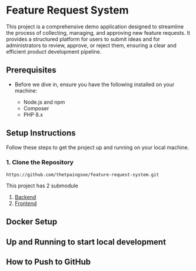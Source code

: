 # Feature Request System

This project is a comprehensive demo application designed to streamline the process of collecting, managing, and approving new feature requests. It provides a structured platform for users to submit ideas and for administrators to review, approve, or reject them, ensuring a clear and efficient product development pipeline.

## Prerequisites  
- Before we dive in, ensure you have the following installed on your machine:  

    - Node.js and npm
    - Composer
    - PHP 8.x

## Setup Instructions  

Follow these steps to get the project up and running on your local machine.

### 1. Clone the Repository  

    https://github.com/thetpaingsoe/feature-request-system.git

This project has 2 submodule
1. [Backend](https://github.com/thetpaingsoe/feature-request-system-be)
2. [Frontend](https://github.com/thetpaingsoe/feature-request-system-fe)

## Docker Setup

## Up and Running to start local development

## How to Push to GitHub
